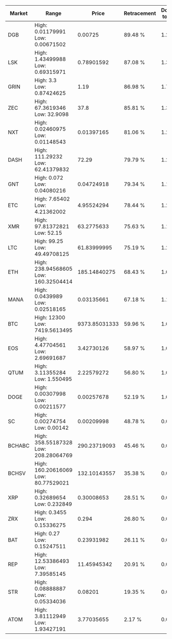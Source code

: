 | Market | Range | Price| Retracement | Doubles to 50% |
| --- | --- | --- | --- | --- |
| DGB | High: 0.01179991<br />Low: 0.00671502 | 0.00725 | 89.48 % | 1.28 |
| LSK | High: 1.43499988<br />Low: 0.69315971 | 0.78901592 | 87.08 % | 1.35 |
| GRIN | High: 3.3<br />Low: 0.87424625 | 1.19 | 86.98 % | 1.75 |
| ZEC | High: 67.3619346<br />Low: 32.9098 | 37.8 | 85.81 % | 1.33 |
| NXT | High: 0.02460975<br />Low: 0.01148543 | 0.01397165 | 81.06 % | 1.29 |
| DASH | High: 111.29232<br />Low: 62.41379832 | 72.29 | 79.79 % | 1.20 |
| GNT | High: 0.072<br />Low: 0.04080216 | 0.04724918 | 79.34 % | 1.19 |
| ETC | High: 7.65402<br />Low: 4.21362002 | 4.95524294 | 78.44 % | 1.20 |
| XMR | High: 97.81372821<br />Low: 52.15 | 63.2775633 | 75.63 % | 1.18 |
| LTC | High: 99.25<br />Low: 49.49708125 | 61.83999995 | 75.19 % | 1.20 |
| ETH | High: 238.94568605<br />Low: 160.32504414 | 185.14840275 | 68.43 % | 1.08 |
| MANA | High: 0.0439989<br />Low: 0.02518165 | 0.03135661 | 67.18 % | 1.10 |
| BTC | High: 12300<br />Low: 7419.5613495 | 9373.85031333 | 59.96 % | 1.05 |
| EOS | High: 4.47704561<br />Low: 2.69691687 | 3.42730126 | 58.97 % | 1.05 |
| QTUM | High: 3.11355284<br />Low: 1.550495 | 2.22579272 | 56.80 % | 1.05 |
| DOGE | High: 0.00307998<br />Low: 0.00211577 | 0.00257678 | 52.19 % | 1.01 |
| SC | High: 0.00274754<br />Low: 0.00142 | 0.00209998 | 48.78 % | 0.00 |
| BCHABC | High: 358.55187328<br />Low: 208.28064769 | 290.23719093 | 45.46 % | 0.00 |
| BCHSV | High: 160.20616069<br />Low: 80.77529021 | 132.10143557 | 35.38 % | 0.00 |
| XRP | High: 0.32689654<br />Low: 0.232849 | 0.30008653 | 28.51 % | 0.00 |
| ZRX | High: 0.3455<br />Low: 0.15336275 | 0.294 | 26.80 % | 0.00 |
| BAT | High: 0.27<br />Low: 0.15247511 | 0.23931982 | 26.11 % | 0.00 |
| REP | High: 12.53386493<br />Low: 7.39585145 | 11.45945342 | 20.91 % | 0.00 |
| STR | High: 0.08888887<br />Low: 0.05334036 | 0.08201 | 19.35 % | 0.00 |
| ATOM | High: 3.81112949<br />Low: 1.93427191 | 3.77035655 | 2.17 % | 0.00 |
